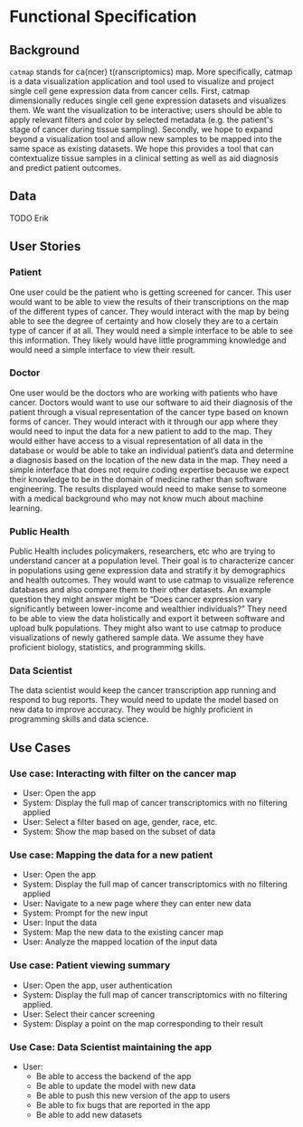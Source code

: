 
# Functional Specification

## Background

`catmap` stands for ca(ncer) t(ranscriptomics) map. More specifically, catmap is a data visualization application and tool used to visualize and project single cell gene expression data from cancer cells. First, catmap dimensionally reduces single cell gene expression datasets and visualizes them. We want the visualization to be interactive; users should be able to apply relevant filters and color by selected metadata (e.g. the patient's stage of cancer during tissue sampling). Secondly, we hope to expand beyond a visualization tool and allow new samples to be mapped into the same space as existing datasets. We hope this provides a tool that can contextualize tissue samples in a clinical setting as well as aid diagnosis and predict patient outcomes.

## Data

TODO Erik

## User Stories

### Patient

One user could be the patient who is getting screened for cancer. This user would want to be able to view the results of their transcriptions on the map of the different types of cancer. They would interact with the map by being able to see the degree of certainty and how closely they are to a certain type of cancer if at all. They would need a simple interface to be able to see this information. They likely would have little programming knowledge and would need a simple interface to view their result.

### Doctor

One user would be the doctors who are working with patients who have cancer. Doctors would want to use our software to aid their diagnosis of the patient through a visual representation of the cancer type based on known forms of cancer. They would interact with it through our app where they would need to input the data for a new patient to add to the map. They would either have access to a visual representation of all data in the database or would be able to take an individual patient’s data and determine a diagnosis based on the location of the new data in the map. They need a simple interface that does not require coding expertise because we expect their knowledge to be in the domain of medicine rather than software engineering. The results displayed would need to make sense to someone with a medical background who may not know much about machine learning.

### Public Health

Public Health includes policymakers, researchers, etc who are trying to understand cancer at a population level. Their goal is to characterize cancer in populations using gene expression data and stratify it by demographics and health outcomes. They would want to use catmap to visualize reference databases and also compare them to their other datasets. An example question they might answer might be “Does cancer expression vary significantly between lower-income and wealthier individuals?” They need to be able to view the data holistically and export it between software and upload bulk populations. They might also want to use catmap to produce visualizations of newly gathered sample data. We assume they have proficient biology, statistics, and programming skills.

### Data Scientist

The data scientist would keep the cancer transcription app running and respond to bug reports. They would need to update the model based on new data to improve accuracy. They would be highly proficient in programming skills and data science.

## Use Cases

  

### Use case: Interacting with filter on the cancer map

* User: Open the app
* System: Display the full map of cancer transcriptomics with no filtering applied
* User: Select a filter based on age, gender, race, etc.
* System: Show the map based on the subset of data

### Use case: Mapping the data for a new patient
* User: Open the app
* System: Display the full map of cancer transcriptomics with no filtering applied
* User: Navigate to a new page where they can enter new data
* System: Prompt for the new input
* User: Input the data
* System: Map the new data to the existing cancer map
* User: Analyze the mapped location of the input data


  

### Use case: Patient viewing summary

* User:  Open the app, user authentication
* System: Display the full map of cancer transcriptomics with no filtering applied.
* User: Select their cancer screening
* System: Display a point on the map corresponding to their result

### Use Case: Data Scientist maintaining the app

* User:
	* Be able to access the backend of the app
	* Be able to update the model with new data
	* Be able to push this new version of the app to users
	* Be able to fix bugs that are reported in the app
	* Be able to add new datasets

